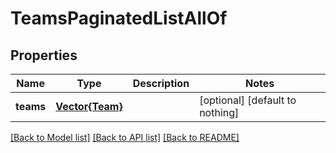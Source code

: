 # TeamsPaginatedListAllOf


## Properties
Name | Type | Description | Notes
------------ | ------------- | ------------- | -------------
**teams** | [**Vector{Team}**](Team.md) |  | [optional] [default to nothing]


[[Back to Model list]](../README.md#models) [[Back to API list]](../README.md#api-endpoints) [[Back to README]](../README.md)


